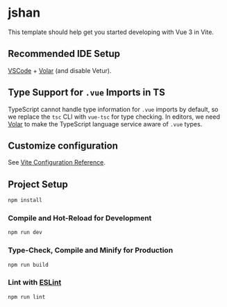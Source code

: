 # jshan

This template should help get you started developing with Vue 3 in Vite.

## Recommended IDE Setup

[VSCode](https://code.visualstudio.com/) + [Volar](https://marketplace.visualstudio.com/items?itemName=Vue.volar) (and disable Vetur).

## Type Support for `.vue` Imports in TS

TypeScript cannot handle type information for `.vue` imports by default, so we replace the `tsc` CLI with `vue-tsc` for type checking. In editors, we need [Volar](https://marketplace.visualstudio.com/items?itemName=Vue.volar) to make the TypeScript language service aware of `.vue` types.

## Customize configuration

See [Vite Configuration Reference](https://vite.dev/config/).

## Project Setup

```sh
npm install
```

### Compile and Hot-Reload for Development

```sh
npm run dev
```

### Type-Check, Compile and Minify for Production

```sh
npm run build
```

### Lint with [ESLint](https://eslint.org/)

```sh
npm run lint
```

<!--
第一次部署 gh-pages 分支
npm install --save-dev gh-pages
在 package.json 增加 deploy 指令
"scripts": {
"build": "vite build",
"deploy": "gh-pages -d dist"
}
確保 vite.config.ts 設定好 base：
ts

// vite.config.ts
export default defineConfig({
base: '/bear-m-board/'

...
})

npm run build
npm run deploy -->
